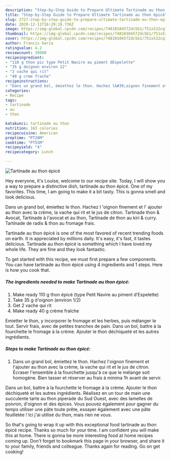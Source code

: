 ```yaml
---
description: "Step-by-Step Guide to Prepare Ultimate Tartinade au thon épicé"
title: "Step-by-Step Guide to Prepare Ultimate Tartinade au thon épicé"
slug: 2727-step-by-step-guide-to-prepare-ultimate-tartinade-au-thon-epice
date: 2020-12-11T16:29:19.736Z
image: https://img-global.cpcdn.com/recipes/74810104572dc5b1/751x532cq70/tartinade-au-thon-epice-photo-principale-de-la-recette.jpg
thumbnail: https://img-global.cpcdn.com/recipes/74810104572dc5b1/751x532cq70/tartinade-au-thon-epice-photo-principale-de-la-recette.jpg
cover: https://img-global.cpcdn.com/recipes/74810104572dc5b1/751x532cq70/tartinade-au-thon-epice-photo-principale-de-la-recette.jpg
author: Francis Garza
ratingvalue: 4.2
reviewcount: 39990
recipeingredient:
- "110 g thon pic type Petit Navire au piment dEspelette"
- "35 g doignon environ 12"
- "2 vache qui rit"
- "40 g crme frache"
recipeinstructions:
- "Dans un grand bol, émiettez le thon. Hachez l&#39;oignon finement et l&#39;ajouter au thon avec la crème, la vache qui rit et le jus de citron. Écraser l&#39;ensemble à la fourchette jusqu&#39;à ce que le mélange soit homogène. Bien tasser et réserver au frais à minima 1h avant de servir."
categories:
- Recipe
tags:
- tartinade
- au
- thon

katakunci: tartinade au thon 
nutrition: 163 calories
recipecuisine: American
preptime: "PT20M"
cooktime: "PT55M"
recipeyield: "4"
recipecategory: Lunch

---
```



![Tartinade au thon épicé](https://img-global.cpcdn.com/recipes/74810104572dc5b1/751x532cq70/tartinade-au-thon-epice-photo-principale-de-la-recette.jpg)

Hey everyone, it's Louise, welcome to our recipe site. Today, I will show you a way to prepare a distinctive dish, tartinade au thon épicé. One of my favorites. This time, I am going to make it a bit tasty. This is gonna smell and look delicious.

Dans un grand bol, émiettez le thon. Hachez l &#39;oignon finement et l&#39; ajouter au thon avec la crème, la vache qui rit et le jus de citron. Tartinade thon &amp; Avocat, Tartinade à l&#39;avocat et au thon, Tartinade de thon au kiri &amp; curry. Tartinade de radis &amp; thon au fromage frais.

Tartinade au thon épicé is one of the most favored of recent trending foods on earth. It is appreciated by millions daily. It's easy, it's fast, it tastes delicious. Tartinade au thon épicé is something which I have loved my whole life. They are fine and they look fantastic.


To get started with this recipe, we must first prepare a few components. You can have tartinade au thon épicé using 4 ingredients and 1 steps. Here is how you cook that.

<!--inarticleads1-->

##### The ingredients needed to make Tartinade au thon épicé:

1. Make ready 110 g thon épicé (type Petit Navire au piment d’Espelette)
1. Take 35 g d&#39;oignon (environ 1/2)
1. Get 2 vache qui rit
1. Make ready 40 g crème fraîche


Emietter le thon, y incorporer le fromage et les herbes, puis mélanger le tout. Servir frais, avec de petites tranches de pain. Dans un bol, battre à la fourchette le fromage à la crème. Ajouter le thon déchiqueté et les autres ingrédients. 

<!--inarticleads2-->

##### Steps to make Tartinade au thon épicé:

1. Dans un grand bol, émiettez le thon. Hachez l&#39;oignon finement et l&#39;ajouter au thon avec la crème, la vache qui rit et le jus de citron. Écraser l&#39;ensemble à la fourchette jusqu&#39;à ce que le mélange soit homogène. Bien tasser et réserver au frais à minima 1h avant de servir.


Dans un bol, battre à la fourchette le fromage à la crème. Ajouter le thon déchiqueté et les autres ingrédients. Réalisez en un tour de main une succulente tarte au thon piperade du Sud Ouest, avec des lamelles de poivron, d&#39;oignon et des épices. Vous pouvez également pour gagner du temps utiliser une pâte toute prête, essayer également avec une pâte feuilletée ! Ici j&#39;ai utilisé du thon, mais rien ne vous. 

So that's going to wrap it up with this exceptional food tartinade au thon épicé recipe. Thanks so much for your time. I am confident you will make this at home. There is gonna be more interesting food at home recipes coming up. Don't forget to bookmark this page in your browser, and share it to your family, friends and colleague. Thanks again for reading. Go on get cooking!
